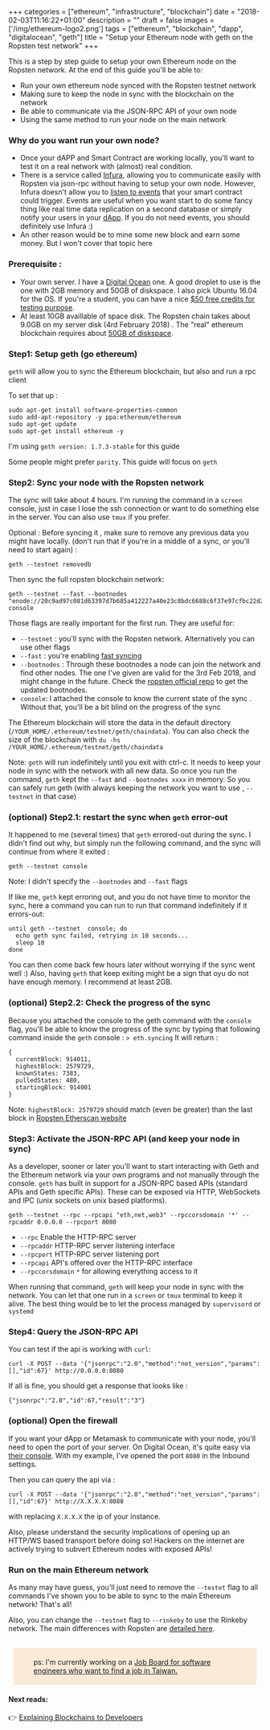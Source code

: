 +++
categories = ["ethereum", "infrastructure", "blockchain"]
date = "2018-02-03T11:16:22+01:00"
description = ""
draft = false
images = ['/img/ethereum-logo2.png']
tags = ["ethereum", "blockchain", "dapp", "digitalocean", "geth"]
title = "Setup your Ethereum node with geth on the Ropsten test network"
+++

This is a step by step guide to setup your own Ethereum node on the Ropsten network. At the end of this guide you'll be able to: 

- Run your own ethereum node synced with the Ropsten testnet network
- Making sure to keep the node in sync with the blockchain on the network
- Be able to communicate via the JSON-RPC API of your own node
- Using the same method to run your node on the main network

### Why do you want run your own node?

- Once your dAPP and Smart Contract are working locally, you'll want to test it on a real network with (almost) real condition. 
- There is a service called [Infura](https://infura.io), allowing you to communicate easily with Ropsten via json-rpc without having to setup your own node. However, Infura doesn't allow you to [listen to events](http://solidity.readthedocs.io/en/develop/contracts.html#events) that  your smart contract could trigger. Events are useful when you want start to do some fancy thing like real time data replication on a second database or simply notify your users in your [dApp](https://ethereum.stackexchange.com/tags/dapp-development/info). If you do not need events, you should definitely use Infura :)
- An other reason would be to mine some new block and earn some money. But I won't cover that topic here


### Prerequisite : 
- Your own server. I have a [Digital Ocean](https://m.do.co/c/8cd97ac64536) one. A good droplet to use is the one with 2GB memory and 50GB of diskspace. I also pick Ubuntu 16.04 for the OS. If you're a student, you can have a nice [$50 free credits for testing purpose](https://education.github.com/pack).
- At least 10GB availlable of space disk.  The Ropsten chain takes about 9.0GB on my server disk (4rd  February 2018) . The "real" ethereum blockchain requires about [50GB of diskspace](https://etherscan.io/chart2/chaindatasizefast).

### Step1: Setup geth (go ethereum)
`geth` will allow you to sync the Ethereum blockchain, but also and run a rpc client

To set that up : 
```
sudo apt-get install software-properties-common
sudo add-apt-repository -y ppa:ethereum/ethereum
sudo apt-get update
sudo apt-get install ethereum -y
```

I'm using `geth version: 1.7.3-stable` for this guide

Some people might prefer `parity`. This guide will focus on `geth`

### Step2: Sync your node with the Ropsten network

The sync will take about 4 hours. I'm running the command in a `screen` console, just in case I lose the ssh connection or want to do something else in the server. You can also use `tmux` if you prefer. 

Optional : Before syncing it , make sure to remove any previous data you might have locally. (don't run that if you're in a middle of a sync, or you'll need to start again) : 
```
geth --testnet removedb
```

Then sync the full ropsten blockchain network:
```
geth --testnet --fast --bootnodes "enode://20c9ad97c081d63397d7b685a412227a40e23c8bdc6688c6f37e97cfbc22d2b4d1db1510d8f61e6a8866ad7f0e17c02b14182d37ea7c3c8b9c2683aeb6b733a1@52.169.14.227:30303,enode://6ce05930c72abc632c58e2e4324f7c7ea478cec0ed4fa2528982cf34483094e9cbc9216e7aa349691242576d552a2a56aaeae426c5303ded677ce455ba1acd9d@13.84.180.240:30303" console
```

Those flags are really important for the first run. They are useful for: 

- `--testnet` : you'll sync with the Ropsten network. Alternatively you can use other flags
- `--fast` : you're enabling [fast syncing](https://ethereum.stackexchange.com/a/11300) 
- `--bootnodes` : Through these bootnodes a node can join the network and find other nodes. The one I've given are valid for the 3rd Feb 2018, and might change in the future. Check the [ropsten official repo](https://github.com/ethereum/ropsten) to get the updated bootnodes.
- `console`: I attached the console to know the current state of the sync . Without that, you'll be a bit blind on the progress of the sync

The Ethereum blockchain will store the data in the default directory (`/YOUR_HOME/.ethereum/testnet/geth/chaindata`). You can also check the size of the blockchain with `du -hs /YOUR_HOME/.ethereum/testnet/geth/chaindata` 

Note: `geth` will run indefinitely until you exit with ctrl-c. It needs to keep your node in sync with the network with all new data. So once you run the command, `geth` kept the `--fast` and `--bootnodes xxxx`  in memory. So you can safely run geth (with always keeping the network you want to use , `--testnet` in that case)

### (optional) Step2.1: restart the sync when `geth` error-out 

It happened to me (several times) that `geth` errored-out during the sync. I didn't find out why, but simply run the following command, and the sync will continue from where it exited : 
```
geth --testnet console
```
Note: I didn't specify the  `--bootnodes` and `--fast` flags

If like me, `geth` kept erroring out, and you do not have time to monitor the sync, here a command you can run to run that command indefinitely if it errors-out: 
```
until geth --testnet  console; do
  echo geth sync failed, retrying in 10 seconds...
  sleep 10
done
```

You can then come back few hours later without worrying if the sync went well :)
Also, having `geth` that keep exiting might be a sign that oyu do not have enough memory. I recommend at least 2GB.


### (optional) Step2.2: Check the progress of the sync

Because you attached the console to the geth command with the `console` flag, you'll be able to know the progress of the sync by typing that following command inside the `geth` console : 
`> eth.syncing`
It will return : 
```
{
  currentBlock: 914011,
  highestBlock: 2579729,
  knownStates: 7383,
  pulledStates: 480,
  startingBlock: 914001
}
```

Note: `highestBlock: 2579729` should match (even be  greater) than the last block in [Ropsten Etherscan website](https://ropsten.etherscan.io/)


### Step3: Activate the JSON-RPC API (and keep your node in sync)

As a developer, sooner or later you'll want to start interacting with Geth and the Ethereum network via your own programs and not manually through the console. `geth` has built in support for a JSON-RPC based APIs (standard APIs and Geth specific APIs). These can be exposed via HTTP, WebSockets and IPC (unix sockets on unix based platforms).

```
geth --testnet --rpc --rpcapi "eth,net,web3" --rpccorsdomain '*' --rpcaddr 0.0.0.0 --rpcport 8080
```

- `--rpc` Enable the HTTP-RPC server
- `--rpcaddr` HTTP-RPC server listening interface
- `--rpcport` HTTP-RPC server listening port
- `--rpcapi` API's offered over the HTTP-RPC interface
- `--rpccorsdomain` `*` for allowing everything access to it

When running that command, `geth` will keep your node in sync with the network. You can let that one run in a `screen` or `tmux` terminal to keep it alive. The best thing would be to let the process managed by `supervisord` or `systemd` 

### Step4: Query the JSON-RPC API

You can test if the api is working with `curl`:

```
curl -X POST --data '{"jsonrpc":"2.0","method":"net_version","params":[],"id":67}' http://0.0.0.0:8080
```

If all is fine, you should get a response that looks like : 
```
{"jsonrpc":"2.0","id":67,"result":"3"}
```

### (optional) Open the firewall
If you want your dApp or Metamask to communicate with your node, you'll need to open the port of your server. On Digital Ocean, it's quite easy via [their console](https://www.digitalocean.com/community/tutorials/how-to-troubleshoot-digitalocean-firewalls). With my example, I've opened the port `8080` in the Inbound settings.

Then you can query the api via : 
```
curl -X POST --data '{"jsonrpc":"2.0","method":"net_version","params":[],"id":67}' http://X.X.X.X:8080
```
with replacing `X.X.X.X` the ip of your instance.

Also, please understand the security implications of opening up an HTTP/WS based transport before doing so! Hackers on the internet are actively trying to subvert Ethereum nodes with exposed APIs!


### Run on the main Ethereum network
As many may have guess, you'll just need to remove the `--testet` flag to all commands I've shown you to be able to sync to the main Ethereum network! That's all!

Also, you can change the `--testnet` flag to `--rinkeby` to use the Rinkeby network. The main differences with Ropsten are [detailed here](https://ethereum.stackexchange.com/a/30072).
 

<div style="background-color: antiquewhite; margin: 10px; border-radius: 1px; padding: 20px 40px; margin-top:30px">
ps: I'm currently working on a <a href="https://taipeidev.com"> Job Board for software engineers who want to find a job in Taiwan.</a>
</div>

#### Next reads:
👉 [Explaining Blockchains to Developers](./explaining-blockchains-to-developers/)
